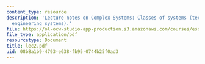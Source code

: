 ```yaml
---
content_type: resource
description: 'Lecture notes on Complex Systems: Classes of systems (technical, sociotechnical,
  engineering systems).'
file: https://ol-ocw-studio-app-production.s3.amazonaws.com/courses/esd-04j-frameworks-and-models-in-engineering-systems-engineering-system-design-spring-2007/08b8a1b94793e638fb950744b25f0ad3_lec2.pdf
file_type: application/pdf
resourcetype: Document
title: lec2.pdf
uid: 08b8a1b9-4793-e638-fb95-0744b25f0ad3
---
```

